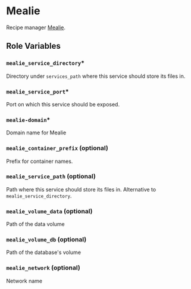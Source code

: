 # Mealie

Recipe manager [Mealie](https://mealie.io/).

## Role Variables

### `mealie_service_directory`*
Directory under `services_path` where this service should store its files in.

### `mealie_service_port`*
Port on which this service should be exposed.

### `mealie-domain`*
Domain name for Mealie

### `mealie_container_prefix` (optional)
Prefix for container names.

### `mealie_service_path` (optional)
Path where this service should store its files in. Alternative to `mealie_service_directory`.

### `mealie_volume_data` (optional)
Path of the data volume

### `mealie_volume_db` (optional)
Path of the database's volume

### `mealie_network` (optional)
Network name